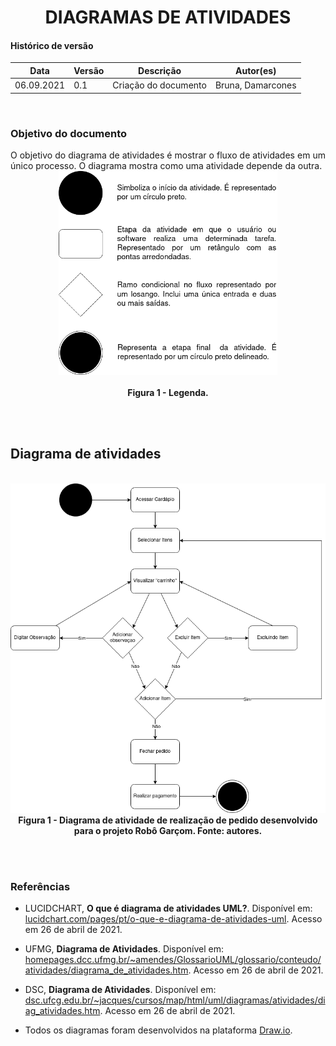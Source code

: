 # <center> DIAGRAMAS DE ATIVIDADES

#### Histórico de versão<br>

|      Data      | Versão | Descrição | Autor(es)|
| -------------- | --------- | --------- | -------- |
| 06.09.2021     |    0.1    | Criação do documento| Bruna, Damarcones |

<br>

### Objetivo do documento

<div align="justify">
O objetivo do diagrama de atividades é mostrar o fluxo de atividades em um único processo. O diagrama mostra como uma atividade depende da outra.
<br>

<div align="center"><img src="../../imagens/legenda-atividades.png" width="350" ></div><br>
<figcaption align='center'>
    <b>Figura 1 - Legenda.</b>
</figcaption>
<br>

<br></div>

## Diagrama de atividades
<br>

<div align="center"><img src="../../imagens/diagrama_atividade_robo_garcom.png" width="700" ></<br>
<figcaption align='center'>
    <b>Figura 1 - Diagrama de atividade de realização de pedido desenvolvido para o projeto Robô Garçom. Fonte: autores.</b>
</figcaption>
<br>


<br></div>

### Referências
- LUCIDCHART, **O que é diagrama de atividades UML?**. Disponível em: [lucidchart.com/pages/pt/o-que-e-diagrama-de-atividades-uml](https://www.lucidchart.com/pages/pt/o-que-e-diagrama-de-atividades-uml). Acesso em 26 de abril de 2021.

- UFMG, **Diagrama de Atividades**. Disponível em: [homepages.dcc.ufmg.br/~amendes/GlossarioUML/glossario/conteudo/atividades/diagrama_de_atividades.htm](https://homepages.dcc.ufmg.br/~amendes/GlossarioUML/glossario/conteudo/atividades/diagrama_de_atividades.htm). Acesso em 26 de abril de 2021.

- DSC, **Diagrama de Atividades**. Disponível em: [dsc.ufcg.edu.br/~jacques/cursos/map/html/uml/diagramas/atividades/diag_atividades.htm](http://www.dsc.ufcg.edu.br/~jacques/cursos/map/html/uml/diagramas/atividades/diag_atividades.htm). Acesso em 26 de abril de 2021.

- Todos os diagramas foram desenvolvidos na plataforma [Draw.io](https://app.diagrams.net/).
